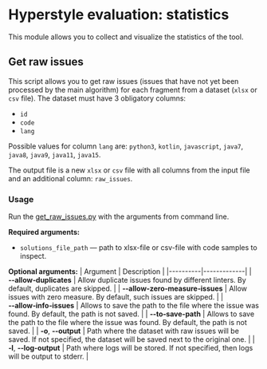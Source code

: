 # Hyperstyle evaluation: statistics

This module allows you to collect and visualize the statistics of the tool.

## Get raw issues
This script allows you to get raw issues (issues that have not yet been processed by the main algorithm) for each fragment from a dataset (`xlsx` or `csv` file). The dataset must have 3 obligatory columns: 
- `id`
- `code`
- `lang`

Possible values for column `lang` are: `python3`, `kotlin`, `javascript`, `java7`, `java8`, `java9`, `java11`, `java15`.

The output file is a new `xlsx` or `csv` file with all columns from the input file and an additional column: `raw_issues`.

### Usage
Run the [get_raw_issues.py](get_raw_issues.py) with the arguments from command line.

**Required arguments:**
- `solutions_file_path` — path to xlsx-file or csv-file with code samples to inspect.

**Optional arguments:**
| Argument | Description |
|----------|-------------|
| **&#8209;&#8209;allow&#8209;duplicates** | Allow duplicate issues found by different linters. By default, duplicates are skipped. |
| **&#8209;&#8209;allow&#8209;zero&#8209;measure&#8209;issues** | Allow issues with zero measure. By default, such issues are skipped. |
| **&#8209;&#8209;allow&#8209;info&#8209;issues** | Allows to save the path to the file where the issue was found. By default, the path is not saved. |
| **&#8209;&#8209;to&#8209;save&#8209;path** | Allows to save the path to the file where the issue was found. By default, the path is not saved. |
| **&#8209;o**, **&#8209;&#8209;output** | Path where the dataset with raw issues will be saved. If not specified, the dataset will be saved next to the original one. |
| **&#8209;l**, **&#8209;&#8209;log-output** | Path where logs will be stored. If not specified, then logs will be output to stderr. |
